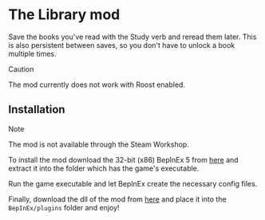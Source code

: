 # The Library mod
Save the books you've read with the Study verb and reread them later. This is also persistent between saves, so you don't have to unlock a book multiple times.

> [!CAUTION]
> The mod currently does not work with Roost enabled.

## Installation
> [!NOTE]
> The mod is not available through the Steam Workshop.

To install the mod download the 32-bit (x86) BepInEx 5 from [here](https://github.com/bepinex/bepinex/releases) and extract it into the folder which has the game's executable.

Run the game executable and let BepInEx create the necessary config files.

Finally, download the dll of the mod from [here](https://github.com/kire-github/the-library/releases) and place it into the `BepInEx/plugins` folder and enjoy!

